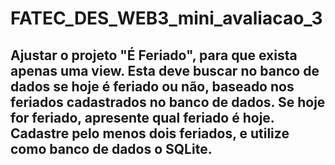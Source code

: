 # FATEC_DES_WEB3_mini_avaliacao_3

## Ajustar o projeto "É Feriado", para que exista apenas uma view.  Esta deve buscar no banco de dados se hoje é feriado ou não, baseado nos feriados cadastrados no banco de dados. Se hoje for feriado, apresente qual feriado é hoje. Cadastre pelo menos dois feriados, e utilize como banco de dados o SQLite.
